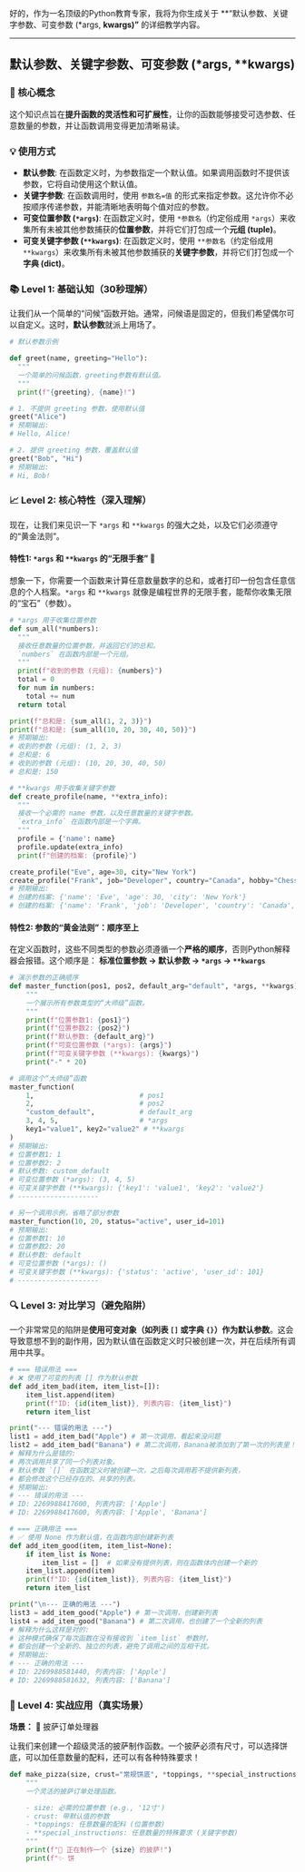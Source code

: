 好的，作为一名顶级的Python教育专家，我将为你生成关于 **“默认参数、关键字参数、可变参数 (*args, **kwargs)”** 的详细教学内容。

---

## 默认参数、关键字参数、可变参数 (*args, **kwargs)

### 🎯 核心概念

这个知识点旨在**提升函数的灵活性和可扩展性**，让你的函数能够接受可选参数、任意数量的参数，并让函数调用变得更加清晰易读。

### 💡 使用方式

- **默认参数**: 在函数定义时，为参数指定一个默认值。如果调用函数时不提供该参数，它将自动使用这个默认值。
- **关键字参数**: 在函数调用时，使用 `参数名=值` 的形式来指定参数。这允许你不必按顺序传递参数，并能清晰地表明每个值对应的参数。
- **可变位置参数 (`*args`)**: 在函数定义时，使用 `*参数名`（约定俗成用 `*args`）来收集所有未被其他参数捕获的**位置参数**，并将它们打包成一个**元组 (tuple)**。
- **可变关键字参数 (`**kwargs`)**: 在函数定义时，使用 `**参数名`（约定俗成用 `**kwargs`）来收集所有未被其他参数捕获的**关键字参数**，并将它们打包成一个**字典 (dict)**。

### 📚 Level 1: 基础认知（30秒理解）

让我们从一个简单的“问候”函数开始。通常，问候语是固定的，但我们希望偶尔可以自定义。这时，**默认参数**就派上用场了。

```python
# 默认参数示例

def greet(name, greeting="Hello"):
  """
  一个简单的问候函数，greeting参数有默认值。
  """
  print(f"{greeting}, {name}!")

# 1. 不提供 greeting 参数，使用默认值
greet("Alice")
# 预期输出:
# Hello, Alice!

# 2. 提供 greeting 参数，覆盖默认值
greet("Bob", "Hi")
# 预期输出:
# Hi, Bob!
```

### 📈 Level 2: 核心特性（深入理解）

现在，让我们来见识一下 `*args` 和 `**kwargs` 的强大之处，以及它们必须遵守的“黄金法则”。

#### 特性1: `*args` 和 `**kwargs` 的“无限手套” 🧤

想象一下，你需要一个函数来计算任意数量数字的总和，或者打印一份包含任意信息的个人档案。`*args` 和 `**kwargs` 就像是编程世界的无限手套，能帮你收集无限的“宝石”（参数）。

```python
# *args 用于收集位置参数
def sum_all(*numbers):
  """
  接收任意数量的位置参数，并返回它们的总和。
  `numbers` 在函数内部是一个元组。
  """
  print(f"收到的参数 (元组): {numbers}")
  total = 0
  for num in numbers:
    total += num
  return total

print(f"总和是: {sum_all(1, 2, 3)}")
print(f"总和是: {sum_all(10, 20, 30, 40, 50)}")
# 预期输出:
# 收到的参数 (元组): (1, 2, 3)
# 总和是: 6
# 收到的参数 (元组): (10, 20, 30, 40, 50)
# 总和是: 150

# **kwargs 用于收集关键字参数
def create_profile(name, **extra_info):
  """
  接收一个必需的 name 参数，以及任意数量的关键字参数。
  `extra_info` 在函数内部是一个字典。
  """
  profile = {'name': name}
  profile.update(extra_info)
  print(f"创建的档案: {profile}")

create_profile("Eve", age=30, city="New York")
create_profile("Frank", job="Developer", country="Canada", hobby="Chess")
# 预期输出:
# 创建的档案: {'name': 'Eve', 'age': 30, 'city': 'New York'}
# 创建的档案: {'name': 'Frank', 'job': 'Developer', 'country': 'Canada', 'hobby': 'Chess'}
```

#### 特性2: 参数的“黄金法则”：顺序至上

在定义函数时，这些不同类型的参数必须遵循一个**严格的顺序**，否则Python解释器会报错。这个顺序是：
**标准位置参数 → 默认参数 → `*args` → `**kwargs`**

```python
# 演示参数的正确顺序
def master_function(pos1, pos2, default_arg="default", *args, **kwargs):
    """
    一个展示所有参数类型的“大师级”函数。
    """
    print(f"位置参数1: {pos1}")
    print(f"位置参数2: {pos2}")
    print(f"默认参数: {default_arg}")
    print(f"可变位置参数 (*args): {args}")
    print(f"可变关键字参数 (**kwargs): {kwargs}")
    print("-" * 20)

# 调用这个“大师级”函数
master_function(
    1,                          # pos1
    2,                          # pos2
    "custom_default",           # default_arg
    3, 4, 5,                    # *args
    key1="value1", key2="value2" # **kwargs
)
# 预期输出:
# 位置参数1: 1
# 位置参数2: 2
# 默认参数: custom_default
# 可变位置参数 (*args): (3, 4, 5)
# 可变关键字参数 (**kwargs): {'key1': 'value1', 'key2': 'value2'}
# --------------------

# 另一个调用示例，省略了部分参数
master_function(10, 20, status="active", user_id=101)
# 预期输出:
# 位置参数1: 10
# 位置参数2: 20
# 默认参数: default
# 可变位置参数 (*args): ()
# 可变关键字参数 (**kwargs): {'status': 'active', 'user_id': 101}
# --------------------
```

### 🔍 Level 3: 对比学习（避免陷阱）

一个非常常见的陷阱是**使用可变对象（如列表 `[]` 或字典 `{}`）作为默认参数**。这会导致意想不到的副作用，因为默认值在函数定义时只被创建一次，并在后续所有调用中共享。

```python
# === 错误用法 ===
# ❌ 使用了可变的列表 [] 作为默认参数
def add_item_bad(item, item_list=[]):
    item_list.append(item)
    print(f"ID: {id(item_list)}, 列表内容: {item_list}")
    return item_list

print("--- 错误的用法 ---")
list1 = add_item_bad("Apple") # 第一次调用，看起来没问题
list2 = add_item_bad("Banana") # 第二次调用，Banana被添加到了第一次的列表里！
# 解释为什么是错的:
# 两次调用共享了同一个列表对象。
# 默认参数 `[]` 在函数定义时被创建一次，之后每次调用若不提供新列表，
# 都会修改这个已经存在的、共享的列表。
# 预期输出:
# --- 错误的用法 ---
# ID: 2269988417600, 列表内容: ['Apple']
# ID: 2269988417600, 列表内容: ['Apple', 'Banana']

# === 正确用法 ===
# ✅ 使用 None 作为默认值，在函数内部创建新列表
def add_item_good(item, item_list=None):
    if item_list is None:
        item_list = []  # 如果没有提供列表，则在函数体内创建一个新的
    item_list.append(item)
    print(f"ID: {id(item_list)}, 列表内容: {item_list}")
    return item_list

print("\n--- 正确的用法 ---")
list3 = add_item_good("Apple") # 第一次调用，创建新列表
list4 = add_item_good("Banana") # 第二次调用，也创建了一个全新的列表
# 解释为什么这样是对的:
# 这种模式确保了每次函数在没有接收到 `item_list` 参数时，
# 都会创建一个全新的、独立的列表，避免了调用之间的互相干扰。
# 预期输出:
# --- 正确的用法 ---
# ID: 2269988581440, 列表内容: ['Apple']
# ID: 2269988581632, 列表内容: ['Banana']
```

### 🚀 Level 4: 实战应用（真实场景）

**场景：** 🍕 披萨订单处理器

让我们来创建一个超级灵活的披萨制作函数。一个披萨必须有尺寸，可以选择饼底，可以加任意数量的配料，还可以有各种特殊要求！

```python
def make_pizza(size, crust="常规饼底", *toppings, **special_instructions):
    """
    一个灵活的披萨订单处理函数。

    - size: 必需的位置参数 (e.g., '12寸')
    - crust: 带默认值的参数
    - *toppings: 任意数量的配料 (位置参数)
    - **special_instructions: 任意数量的特殊要求 (关键字参数)
    """
    print(f"🍕 正在制作一个 {size} 的披萨!")
    print(f"✨ 饼